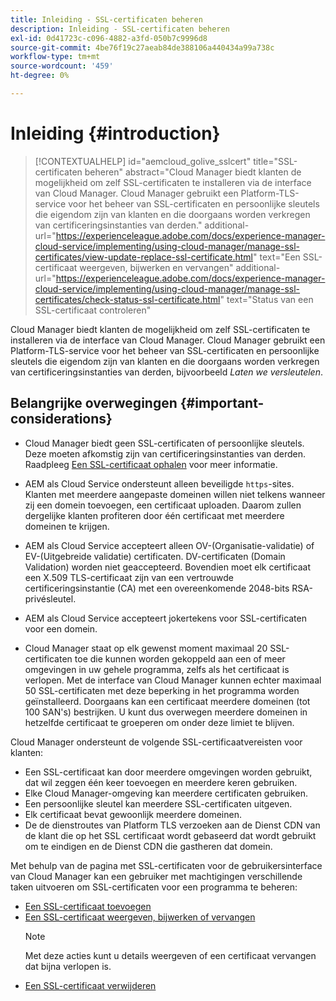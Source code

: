 ```yaml
---
title: Inleiding - SSL-certificaten beheren
description: Inleiding - SSL-certificaten beheren
exl-id: 0d41723c-c096-4882-a3fd-050b7c9996d8
source-git-commit: 4be76f19c27aeab84de388106a440434a99a738c
workflow-type: tm+mt
source-wordcount: '459'
ht-degree: 0%

---
```


# Inleiding {#introduction}

>[!CONTEXTUALHELP]
>id="aemcloud_golive_sslcert"
>title="SSL-certificaten beheren"
>abstract="Cloud Manager biedt klanten de mogelijkheid om zelf SSL-certificaten te installeren via de interface van Cloud Manager. Cloud Manager gebruikt een Platform-TLS-service voor het beheer van SSL-certificaten en persoonlijke sleutels die eigendom zijn van klanten en die doorgaans worden verkregen van certificeringsinstanties van derden."
>additional-url="https://experienceleague.adobe.com/docs/experience-manager-cloud-service/implementing/using-cloud-manager/manage-ssl-certificates/view-update-replace-ssl-certificate.html" text="Een SSL-certificaat weergeven, bijwerken en vervangen"
>additional-url="https://experienceleague.adobe.com/docs/experience-manager-cloud-service/implementing/using-cloud-manager/manage-ssl-certificates/check-status-ssl-certificate.html" text="Status van een SSL-certificaat controleren"


Cloud Manager biedt klanten de mogelijkheid om zelf SSL-certificaten te installeren via de interface van Cloud Manager. Cloud Manager gebruikt een Platform-TLS-service voor het beheer van SSL-certificaten en persoonlijke sleutels die eigendom zijn van klanten en die doorgaans worden verkregen van certificeringsinstanties van derden, bijvoorbeeld *Laten we versleutelen*.

## Belangrijke overwegingen {#important-considerations}

* Cloud Manager biedt geen SSL-certificaten of persoonlijke sleutels. Deze moeten afkomstig zijn van certificeringsinstanties van derden. Raadpleeg [Een SSL-certificaat ophalen](/help/implementing/cloud-manager/managing-ssl-certifications/get-ssl-certificate.md) voor meer informatie.

* AEM als Cloud Service ondersteunt alleen beveiligde `https`-sites. Klanten met meerdere aangepaste domeinen willen niet telkens wanneer zij een domein toevoegen, een certificaat uploaden. Daarom zullen dergelijke klanten profiteren door één certificaat met meerdere domeinen te krijgen.

* AEM als Cloud Service accepteert alleen OV-(Organisatie-validatie) of EV-(Uitgebreide validatie) certificaten. DV-certificaten (Domain Validation) worden niet geaccepteerd. Bovendien moet elk certificaat een X.509 TLS-certificaat zijn van een vertrouwde certificeringsinstantie (CA) met een overeenkomende 2048-bits RSA-privésleutel.

* AEM als Cloud Service accepteert jokertekens voor SSL-certificaten voor een domein.

* Cloud Manager staat op elk gewenst moment maximaal 20 SSL-certificaten toe die kunnen worden gekoppeld aan een of meer omgevingen in uw gehele programma, zelfs als het certificaat is verlopen. Met de interface van Cloud Manager kunnen echter maximaal 50 SSL-certificaten met deze beperking in het programma worden geïnstalleerd. Doorgaans kan een certificaat meerdere domeinen (tot 100 SAN&#39;s) bestrijken. U kunt dus overwegen meerdere domeinen in hetzelfde certificaat te groeperen om onder deze limiet te blijven.

Cloud Manager ondersteunt de volgende SSL-certificaatvereisten voor klanten:

* Een SSL-certificaat kan door meerdere omgevingen worden gebruikt, dat wil zeggen één keer toevoegen en meerdere keren gebruiken.
* Elke Cloud Manager-omgeving kan meerdere certificaten gebruiken.
* Een persoonlijke sleutel kan meerdere SSL-certificaten uitgeven.
* Elk certificaat bevat gewoonlijk meerdere domeinen.
* De de dienstroutes van Platform TLS verzoeken aan de Dienst CDN van de klant die op het SSL certificaat wordt gebaseerd dat wordt gebruikt om te eindigen en de Dienst CDN die gastheren dat domein.

Met behulp van de pagina met SSL-certificaten voor de gebruikersinterface van Cloud Manager kan een gebruiker met machtigingen verschillende taken uitvoeren om SSL-certificaten voor een programma te beheren:

* [Een SSL-certificaat toevoegen](/help/implementing/cloud-manager/managing-ssl-certifications/add-ssl-certificate.md)
* [Een SSL-certificaat weergeven, bijwerken of vervangen](/help/implementing/cloud-manager/managing-ssl-certifications/view-update-replace-ssl-certificate.md)
   >[!NOTE]
   >Met deze acties kunt u details weergeven of een certificaat vervangen dat bijna verlopen is.
* [Een SSL-certificaat verwijderen](/help/implementing/cloud-manager/managing-ssl-certifications/delete-ssl-certificate.md)

